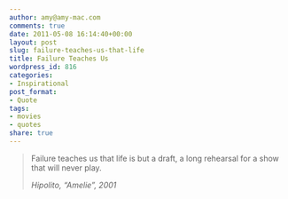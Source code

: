 ```yaml
---
author: amy@amy-mac.com
comments: true
date: 2011-05-08 16:14:40+00:00
layout: post
slug: failure-teaches-us-that-life
title: Failure Teaches Us
wordpress_id: 816
categories:
- Inspirational
post_format:
- Quote
tags:
- movies
- quotes
share: true
---
```


<blockquote>Failure teaches us that life is but a draft, a long rehearsal for a show that will never play.


<cite>Hipolito, “Amelie”, 2001</cite>
</blockquote>
